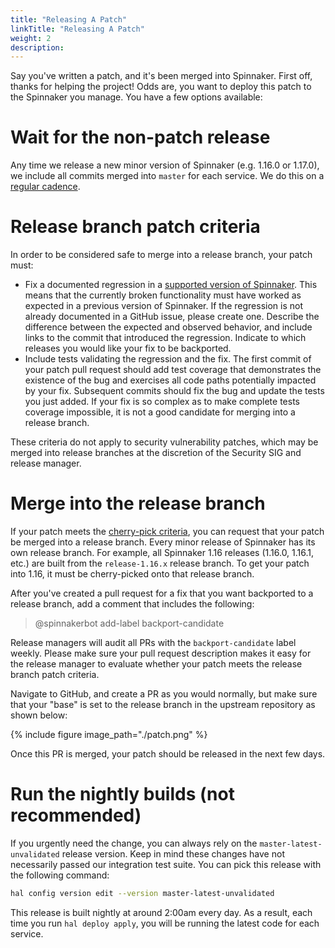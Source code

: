 ```yaml
---
title: "Releasing A Patch"
linkTitle: "Releasing A Patch"
weight: 2
description:
---
```


Say you've written a patch, and it's been merged into Spinnaker. First off,
thanks for helping the project! Odds are, you want to deploy this patch to the
Spinnaker you manage. You have a few options available:

# Wait for the non-patch release

Any time we release a new minor version of Spinnaker (e.g. 1.16.0 or 1.17.0), we
include all commits merged into `master` for each service. We do this on a
[regular cadence](/community/releases/release-cadence).

# Release branch patch criteria

In order to be considered safe to merge into a release branch, your patch must:

* Fix a documented regression in a
  [supported version of Spinnaker](https://spinnaker.io/community/releases/versions/#latest-stable).
  This means that the currently broken functionality must have worked as
  expected in a previous version of Spinnaker. If the regression is not already
  documented in a GitHub issue, please create one. Describe the difference
  between the expected and observed behavior, and include links to the commit
  that introduced the regression. Indicate to which releases you would like
  your fix to be backported.
* Include tests validating the regression and the fix. The first commit of your
  patch pull request should add test coverage that demonstrates the existence
  of the bug and exercises all code paths potentially impacted by your fix.
  Subsequent commits should fix the bug and update the tests you just added. If
  your fix is so complex as to make complete tests coverage impossible, it is
  not a good candidate for merging into a release branch.

These criteria do not apply to security vulnerability patches, which may be
merged into release branches at the discretion of the Security SIG and release
manager.

# Merge into the release branch

If your patch meets the [cherry-pick criteria](#release-branch-patch-criteria), you can request that your patch
be merged into a release branch. Every minor release of Spinnaker has its own
release branch. For example, all Spinnaker 1.16 releases (1.16.0, 1.16.1, etc.)
are built from the `release-1.16.x` release branch. To get your patch into 1.16,
it must be cherry-picked onto that release branch.

After you've created a pull request for a fix that you want backported to a release
branch, add a comment that includes the following:

> @spinnakerbot add-label backport-candidate

Release managers will audit all PRs with the `backport-candidate` label weekly.
Please make sure your pull request description makes it easy for the release
manager to evaluate whether your patch meets the release branch patch criteria.

Navigate to GitHub, and create a PR as you would normally, but make sure that
your "base" is set to the release branch in the upstream repository as shown
below:

{% include figure image_path="./patch.png" %}

Once this PR is merged, your patch should be released in the next few days.

# Run the nightly builds (not recommended)

If you urgently need the change, you can always rely on the
`master-latest-unvalidated` release version. Keep in mind these changes have
not necessarily passed our integration test suite. You can pick this release
with the following command:

```bash
hal config version edit --version master-latest-unvalidated
```

This release is built nightly at around 2:00am every day. As a result, each
time you run `hal deploy apply`, you will be running the latest code for each
service.
